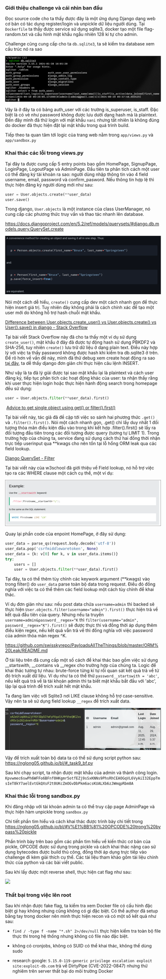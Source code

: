 ### Giới thiệu challenge và cái nhìn ban đầu

Đọc source code cho ta thấy được đây là một ứng dụng Django dạng web cơ bản có tác dụng register/login và unpickle dữ liệu người dùng. Tại `Dockerfile` ta thấy được service sử dụng sqlite3, docker tạo một file flag-random.txt và cấu hình mật khẩu ngẫu nhiên 128 kí tự cho admin.

Challenge cũng cung cấp cho ta `db.sqlite3`, ta sẽ kiểm tra database xem cấu trúc nó ra sao

![](images/baocaotask9_image1.png)

Vậy là ở đây ta có bảng auth_user với các trường is_superuser, is_staff. Đặc biệt là có vẻ như password không được lưu dưới dạng hash mà là plaintext. Đến đây mình đã thử login với mật khẩu `nani` nhưng tất nhiên là không đúng do docker đã thực hiện đặt lại mật khẩu trong quá trình build.

Tiếp theo ta quan tâm tới logic của trang web nằm trong `app/views.py` và `app/sandbox.py`

### Khai thác các lỗi trong views.py

Tại đây ta được cung cấp 5 entry points bao gồm HomePage, SignupPage, LoginPage, LogoutPage và AdminPage.  Đầu tiên ta phân tích cách một user có thể đăng ký tài khoản ra sao: người dùng nhập thông tin vào 4 field username, email, password và confirm_pasword. Nếu thông tin hợp lệ thì thực hiện đăng ký người dùng mới như sau:

```python
user = User.objects.create(**user_data)
user.save()
```

Trong django, `User.objects` là một instance của class UserManager, nó cung cấp các phương thức truy vấn và thao tác nhanh lên database.

https://docs.djangoproject.com/en/5.2/ref/models/querysets/#django.db.models.query.QuerySet.create

![](images/baocaotask9_image2.png)

Nói một cách dễ hiểu, `create()` cung cấp dev một cách nhanh gọn để thực hiện insert giá trị. Tuy nhiên đây không phải là cách chính xác để tạo một user mới do không hỗ trợ hash chuỗi mật khẩu.

[Difference between User.objects.create_user() vs User.objects.create() vs User().save() in django - Stack Overflow](https://stackoverflow.com/questions/63054997/difference-between-user-objects-create-user-vs-user-objects-create-vs-user)

 Tại bài viết Stack Overflow này đã cho ta thấy một ví dụ sử dụng `create_user()`, mật khẩu ở đây đã được tự động hash sử dụng PBKDF2 và SHA-256, tuy nhiên `create()` lưu trữ dữ liệu ở dạng plain text. Điều này hợp lý với việc ta thấy password không được hash khi kiểm tra db.sqlite3 ở trên. Để rõ hơn về vấn đề này, mình đã thử debug xem create hoạt động ra sao [tại đây](#_chain_create.png), ta dễ thấy django đơn giản chỉ thực hiện câu lệnh INSERT.

Như vậy là ta đã lý giải được tại sao mật khẩu lại là plaintext và cách user đăng ký, tiếp tục phân tích các hoạt động khác của user: ta nhận thấy rằng khi user thực hiện login hoặc thực hiện hành động search trong homepage đều sử dụng:

```python
user = User.objects.filter(**user_data).first()
```

 [Advice to get single object using get() or filter().first()](https://www.reddit.com/r/django/comments/6plqbn/advice_to_get_single_object_using_get_or/)

Tại bài viết này, tác giả đã đề cập tới việc so sánh hai phương thức `.get()` và `.filter().first()`. Nói một cách nhanh gọn, .get() chỉ lấy duy nhất 1 đối tượng thỏa mãn điều kiện đầu vào trong khi kết hợp .filter().first() sẽ lấy ra đối tượng đầu tiên trong các đối tượng được query (tương tự LIMIT 1). Trong trường hợp của chúng ta, service đang sử dụng cách thứ hai đồng thời nhận trực tiếp userinput qua **kwags cho nên tồn tại lỗ hổng ORM leak qua các field lookup.

[Django QuerySet - Filter](https://www.w3schools.com/django/django_queryset_filter.php)

Tại bài viết này của w3school đã giới thiệu về Field lookup, nó hỗ trợ việc tạo ra các WHERE clause một cách cụ thể, một ví dụ:

![](images/baocaotask9_image3.png)

Quay lại phần code của enpoint HomePage, ở đây sử dụng:

```python
user_data = parse_qs(request.body.decode('utf-8'))
user_data.pop('csrfmiddlewaretoken', None)
user_data = {k: v[0] for k, v in user_data.items()}
try:
    users = []
    user = User.objects.filter(**user_data).first()
```

Tại đây, ta có thể thêm tùy chỉnh các keywork argument (**kwags) vào trong filter() do `user_data` parse toàn bộ data trong request. Điều đó đồng nghĩa với việc ta có thể thêm các field lookup một cách tùy chỉnh để khai thác.

Ví dụ đơn giản như sau: nếu post data chứa `username=admin` thì backed sẽ thực hiện `User.objects.filter(username="admin").first()` thực hiện trả về kết quả đầu tiên của query. Nhưng nếu ta truyền `username=admin&password__regex=^K` thì `filter(username="admin", password__regex="K").first()` sẽ được thực thi và đồng thời áp dụng thêm điều kiện regex, nếu kết quả vẫn trả về thì đồng nghĩa với việc password của admin thỏa mãn regex ^K.

https://github.com/swisskyrepo/PayloadsAllTheThings/blob/master/ORM%20Leak/README.md

Ở tài liệu trên đã cung cấp một số cách để khai thác bao gồm việc sử dụng __startswith, __contains và __regex cho trường hợp của chúng ta. Logic để khai thác tương tự nhau: brute-force từng kí tự rồi quan sát kết quả trả về từ đó trích xuất dữ liệu. Ví dụ như ta có thể thử `password__startswith = 'abc'`, nếu kết quả trả về là tài khoản admin thì ta biết mật khẩu bắt đầu với 'abc', lặp lại quá trình để trích xuất hết mật khẩu. 

Ta đang làm việc với Sqlite3 nơi LIKE clause không hỗ  trợ case-sensitive. Vậy nên ta sẽ sử dụng field lookup `__regex` để trích xuất data.

![](images/baocaotask9_image4.png)

Vậy để trích xuất toàn bộ data ta có thể sử dụng script python sau: https://nglong05.github.io/bl/#_task9_bf.py

Sau khi chạy script, ta nhận được mật khẩu của admin và thành công login. `Kpvwmec6swPh6WFFo6BFnf0HKgmr5otfEZj9sSxKNNs9PhsRhCEAOGqVL6VyAiI32EppTmsIeT8kY7aelEvtGkQXsF2t0UKcZmOGvDbPkm6acsKUALXb6zJWmqpRbm8A`

### Khai thác lỗi trong sandbox.py

Khi đăng nhập với tài khoản admin ta có thể truy cập page AdminPage và thực hiện hàm unpickle trong `sandbox.py`

Chi tiết phần tìm hiểu và cách khai thác được trình bày chi tiết trong https://nglong05.github.io/bl/#V%E1%BB%81%20OPCODE%20trong%20bypass%20pickle

Phần trình bày trên bao gồm các phần tìm hiểu về kiến thức cơ bản của pickle, OPCODE được sử dụng trong pickle và cách khai thác nâng cao sử dụng bytecodes được build thủ công, đồng thời áp dụng trực tiếp vào challenge đi kèm giải thích cụ thể. Các tài liệu tham khảo gồm tài liệu chính thức của python và các bài viết public.

Sau khi lấy được một reverse shell, thực hiện cat flag như sau:

![](https://scontent.fhan12-1.fna.fbcdn.net/v/t1.15752-9/525310574_796362596064506_262208944957926462_n.png?_nc_cat=109&ccb=1-7&_nc_sid=0024fc&_nc_ohc=WgyLIdrp5fwQ7kNvwFf82yZ&_nc_oc=AdmRV8V5BepoCgCYFhqwr-Q2BKPWgFU3X0A2cXSRn8JyKQfL2jlq8LqmBzhvODRcs_I&_nc_ad=z-m&_nc_cid=0&_nc_zt=23&_nc_ht=scontent.fhan12-1.fna&oh=03_Q7cD3AFL5OlfkXmnLrVYmETt1xJyuitQhP2CKXPKl3KglNuLdA&oe=68C0D455)

### Thất bại trong việc lên root

Sau khi nhận được fake flag, ta kiểm tra xem Docker file có cấu hình đặc biệt gì hay không nhưng cũng không có gì đặc biệt. Có thể author đã setup bằng tay trong docker nên mình thực hiện recon và có một số kết quả như sau:

- `find / -type f -name "*.sh" 2>/dev/null` thực hiện kiểm tra toàn bộ file thực thi trong hệ thống nhưng không có file nào đặc biệt.

- không có cronjobs, không có SUID có thể khai thác, không thể dùng sudo

- research google: `5.15.0-119-generic privilege escalation exploit site:exploit-db.com` trả về DirtyPipe (CVE-2022-0847) nhưng thử nghiêm trên server thất bại do môi trường Docker
